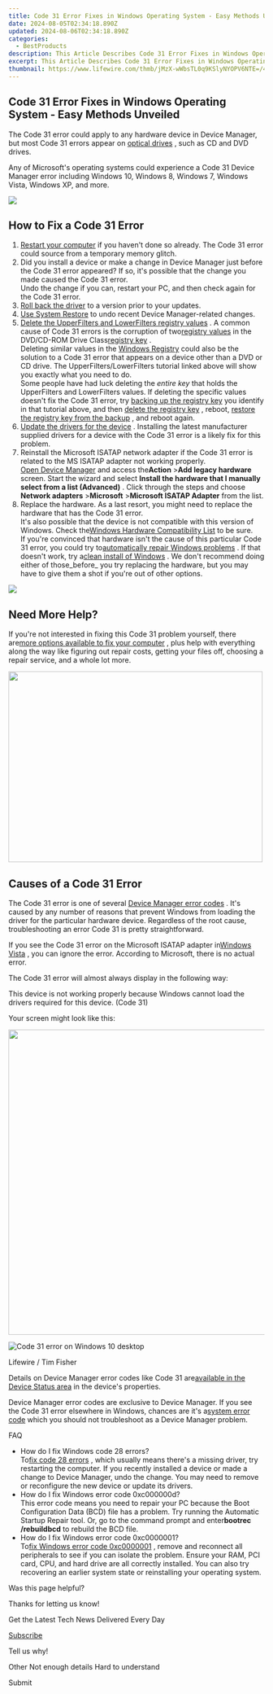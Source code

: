 ```yaml
---
title: Code 31 Error Fixes in Windows Operating System - Easy Methods Unveiled
date: 2024-08-05T02:34:18.890Z
updated: 2024-08-06T02:34:18.890Z
categories:
  - BestProducts
description: This Article Describes Code 31 Error Fixes in Windows Operating System - Easy Methods Unveiled
excerpt: This Article Describes Code 31 Error Fixes in Windows Operating System - Easy Methods Unveiled
thumbnail: https://www.lifewire.com/thmb/jMzX-wWbsTL0q9KSlyNYOPV6NTE=/400x300/filters:no_upscale():max_bytes(150000):strip_icc():format(webp)/001_how-to-fix-code-31-errors-2623184-5bfc8fb1c9e77c0026c97c8d.jpg
---
```


## Code 31 Error Fixes in Windows Operating System - Easy Methods Unveiled
 The Code 31 error could apply to any hardware device in Device Manager, but most Code 31 errors appear on [optical drives](https://www.lifewire.com/what-is-an-optical-disc-drive-2618157) , such as CD and DVD drives.

 Any of Microsoft's operating systems could experience a Code 31 Device Manager error including Windows 10, Windows 8, Windows 7, Windows Vista, Windows XP, and more.

<!-- affiliate ads begin -->
<a href="https://secure.2checkout.com/order/checkout.php?PRODS=4728277&QTY=1&AFFILIATE=108875&CART=1"><img src="https://secure.avangate.com/images/merchant/f7f07e7dab09533bc71247a5b29a7373/products/1_iDeviceMessageBox.png" border="0"></a>
<!-- affiliate ads end -->
## How to Fix a Code 31 Error

1. [Restart your computer](https://www.lifewire.com/how-to-reboot-a-computer-2624568) if you haven't done so already. The Code 31 error could source from a temporary memory glitch.
2. Did you install a device or make a change in Device Manager just before the Code 31 error appeared? If so, it's possible that the change you made caused the Code 31 error.  
 Undo the change if you can, restart your PC, and then check again for the Code 31 error.
3. [Roll back the driver](https://www.lifewire.com/how-to-roll-back-a-driver-in-windows-2619217) to a version prior to your updates.
4. [Use System Restore](https://www.lifewire.com/how-to-use-system-restore-in-windows-2626131) to undo recent Device Manager-related changes.
5. [Delete the UpperFilters and LowerFilters registry values](https://www.lifewire.com/how-to-delete-the-upperfilters-and-lowerfilters-registry-values-2619222) . A common cause of Code 31 errors is the corruption of two[registry values](https://www.lifewire.com/what-is-a-registry-value-2626042) in the DVD/CD-ROM Drive Class[registry key](https://www.lifewire.com/what-is-a-registry-key-2625999) .  
 Deleting similar values in the [Windows Registry](https://www.lifewire.com/windows-registry-2625992) could also be the solution to a Code 31 error that appears on a device other than a DVD or CD drive. The UpperFilters/LowerFilters tutorial linked above will show you exactly what you need to do.  
 Some people have had luck deleting the _entire key_ that holds the UpperFilters and LowerFilters values. If deleting the specific values doesn't fix the Code 31 error, try [backing up the registry key](https://www.lifewire.com/how-to-back-up-the-windows-registry-2625146) you identify in that tutorial above, and then [delete the registry key](https://www.lifewire.com/how-to-add-change-delete-registry-keys-values-2625145) , reboot, [restore the registry key from the backup](https://www.lifewire.com/how-to-restore-the-windows-registry-2625148) , and reboot again.
6. [Update the drivers for the device](https://www.lifewire.com/how-to-update-drivers-in-windows-2619214) . Installing the latest manufacturer supplied drivers for a device with the Code 31 error is a likely fix for this problem.
7. Reinstall the Microsoft ISATAP network adapter if the Code 31 error is related to the MS ISATAP adapter not working properly.  
[Open Device Manager](https://www.lifewire.com/how-to-open-device-manager-2626075) and access the**Action** \>**Add legacy hardware** screen. Start the wizard and select **Install the hardware that I manually select from a list (Advanced)** . Click through the steps and choose **Network adapters** \>**Microsoft** \>**Microsoft ISATAP Adapter** from the list.
8. Replace the hardware. As a last resort, you might need to replace the hardware that has the Code 31 error.  
 It's also possible that the device is not compatible with this version of Windows. Check the[Windows Hardware Compatibility List](https://www.lifewire.com/what-is-the-windows-hardware-compatibility-list-2625914) to be sure.  
 If you're convinced that hardware isn't the cause of this particular Code 31 error, you could try to[automatically repair Windows problems](https://www.lifewire.com/how-do-i-automatically-repair-windows-problems-2624907) . If that doesn't work, try a[clean install of Windows](https://www.lifewire.com/how-to-clean-install-windows-2624904) . We don't recommend doing either of those_before_ you try replacing the hardware, but you may have to give them a shot if you're out of other options.

<!-- affiliate ads begin -->
<a href="https://store.bitdefender.com/affiliate.php?ACCOUNT=BITLATIN&AFFILIATE=108875&PATH=http%3A%2F%2Fwww.bitdefender.com%2Fbusiness%3FAFFILIATE%3D108875%26RESOURCE%3D30%2525%2BOff%2Ball%2BGravityZone%2BProducts"><img src="https://www.bitdefender.com/content/dam/bitdefender/business/campaign/1200X628.png" border="0"></a>
<!-- affiliate ads end -->
## Need More Help?

 If you're not interested in fixing this Code 31 problem yourself, there are[more options available to fix your computer](https://www.lifewire.com/how-do-i-get-my-computer-fixed-2625167) , plus help with everything along the way like figuring out repair costs, getting your files off, choosing a repair service, and a whole lot more.

<!-- affiliate ads begin -->
<a href="https://electronicx.pxf.io/c/5597632/1872456/14483" target="_top" id="1872456"><img src="//a.impactradius-go.com/display-ad/14483-1872456" border="0" alt="" width="500" height="375"/></a><img height="0" width="0" src="https://imp.pxf.io/i/5597632/1872456/14483" style="position:absolute;visibility:hidden;" border="0" />
<!-- affiliate ads end -->
## Causes of a Code 31 Error

 The Code 31 error is one of several [Device Manager error codes](https://www.lifewire.com/device-manager-error-codes-4159098) . It's caused by any number of reasons that prevent Windows from loading the driver for the particular hardware device. Regardless of the root cause, troubleshooting an error Code 31 is pretty straightforward.

 If you see the Code 31 error on the Microsoft ISATAP adapter in[Windows Vista](https://www.lifewire.com/windows-vista-2626311) , you can ignore the error. According to Microsoft, there is no actual error.

 The Code 31 error will almost always display in the following way:

 This device is not working properly because Windows cannot load the drivers required for this device. (Code 31)  

 Your screen might look like this:

<!-- affiliate ads begin -->
<a href="https://appsumo.8odi.net/c/5597632/2068416/7443" target="_top" id="2068416"><img src="//a.impactradius-go.com/display-ad/7443-2068416" border="0" alt="" width="1200" height="600"/></a><img height="0" width="0" src="https://appsumo.8odi.net/i/5597632/2068416/7443" style="position:absolute;visibility:hidden;" border="0" />
<!-- affiliate ads end -->
![Code 31 error on Windows 10 desktop](https://www.lifewire.com/thmb/MqEUV-doINwbc3zzK_t9OylAWNI=/1500x0/filters:no_upscale():max_bytes(150000):strip_icc():format(webp)/001_how-to-fix-code-31-errors-2623184-5bfc8fb1c9e77c0026c97c8d-d4d492ac258d4240ac617b2802e42bec.jpg)

Lifewire / Tim Fisher

 Details on Device Manager error codes like Code 31 are[available in the Device Status area](https://www.lifewire.com/how-do-i-view-a-devices-status-in-device-manager-in-windows-2619211) in the device's properties.

 Device Manager error codes are exclusive to Device Manager. If you see the Code 31 error elsewhere in Windows, chances are it's a[system error code](https://www.lifewire.com/system-error-code-2625996) which you should not troubleshoot as a Device Manager problem.

 FAQ

* How do I fix Windows code 28 errors?  
 To[fix code 28 errors](https://www.lifewire.com/how-to-fix-code-28-errors-2623183) , which usually means there's a missing driver, try restarting the computer. If you recently installed a device or made a change to Device Manager, undo the change. You may need to remove or reconfigure the new device or update its drivers.
* How do I fix Windows error code 0xc000000d?  
 This error code means you need to repair your PC because the Boot Configuration Data (BCD) file has a problem. Try running the Automatic Startup Repair tool. Or, go to the command prompt and enter**bootrec /rebuildbcd** to rebuild the BCD file.
* How do I fix Windows error code 0xc0000001?  
 To[fix Windows error code 0xc0000001](https://www.lifewire.com/fix-error-code-0xc0000001-4706504) , remove and reconnect all peripherals to see if you can isolate the problem. Ensure your RAM, PCI card, CPU, and hard drive are all correctly installed. You can also try recovering an earlier system state or reinstalling your operating system.

Was this page helpful?

Thanks for letting us know!

 Get the Latest Tech News Delivered Every Day

[Subscribe](https://www.lifewire.com/#)

Tell us why!

 Other  Not enough details  Hard to understand

 Submit

<ins class="adsbygoogle"
     style="display:block"
     data-ad-format="autorelaxed"
     data-ad-client="ca-pub-7571918770474297"
     data-ad-slot="1223367746"></ins>



<ins class="adsbygoogle"
     style="display:block"
     data-ad-client="ca-pub-7571918770474297"
     data-ad-slot="8358498916"
     data-ad-format="auto"
     data-full-width-responsive="true"></ins>
